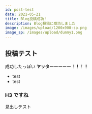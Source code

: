 ```yaml
---
id: post-test
date: 2021-05-21
title: Blog投稿成功！
description: Blog投稿に成功しました
image: /images/upload/1200x900-sp.png
image_sp: /images/upload/dummy1.png
---
```


## 投稿テスト

成功したっぽい
**ヤッターーーーー！！！！**

- test
- test

### H3 ですね

見出しテスト
